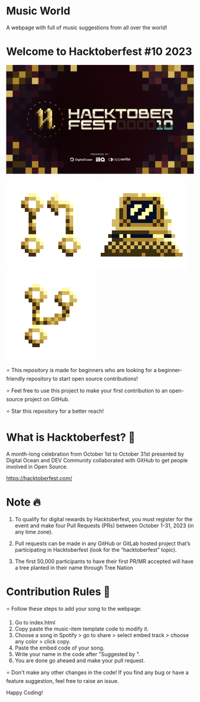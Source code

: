 # Music World
A webpage with full of music suggestions from all over the world!
# Welcome to Hacktoberfest #10 2023
![Hacktoberfest Banner](hf10_banner_sponsors_1032x600.png)

![Icon 1](08@1x.png) ![Icon 2](05@1x.png) ![Icon 3](03@1x.png)

⭐ This repository is made for beginners who are looking for a beginner-friendly repository to start open source contributions! 

⭐ Feel free to use this project to make your first contribution to an open-source project on GitHub.

⭐ Star this repository for a better reach!

# What is Hacktoberfest? 🤔
A month-long celebration from October 1st to October 31st presented by Digital Ocean and DEV Community collaborated with GitHub to get people involved in Open Source.

https://hacktoberfest.com/

# Note 🔥
1. To qualify for digital rewards by Hacktoberfest, you must register for the event and make four Pull Requests (PRs) between October 1-31, 2023 (in any time zone).

2. Pull requests can be made in any GitHub or GitLab hosted project that’s participating in Hacktoberfest (look for the “hacktoberfest” topic). 

3. The first 50,000 participants to have their first PR/MR accepted will have a tree planted in their name through Tree Nation

# Contribution Rules 🤍

⭐ Follow these steps to add your song to the webpage:

1. Go to index.html
2. Copy paste the music-item template code to modify it.
3. Choose a song in Spotify > go to share > select embed track > choose any color > click copy.
4. Paste the embed code of your song.
4. Write your name in the code after "Suggested by ".
5. You are done go aheaed and make your pull request.

⭐ Don't make any other changes in the code! If you find any bug or have a feature suggestion, feel free to raise an issue.

Happy Coding!
